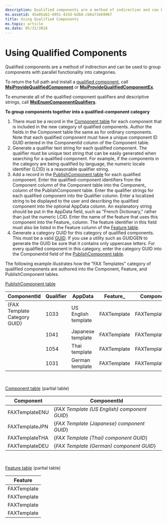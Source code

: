 ```yaml
---
description: Qualified components are a method of indirection and can be used to group components with parallel functionality into categories.
ms.assetid: 45a05ab2-d951-415d-bdb8-cb0a73eb9967
title: Using Qualified Components
ms.topic: article
ms.date: 05/31/2018
---
```


# Using Qualified Components

Qualified components are a method of indirection and can be used to group components with parallel functionality into categories.

To return the full path and install a [qualified component](qualified-components.md), call [**MsiProvideQualifiedComponent**](/windows/desktop/api/Msi/nf-msi-msiprovidequalifiedcomponenta) or [**MsiProvideQualifiedComponentEx**](/windows/desktop/api/Msi/nf-msi-msiprovidequalifiedcomponentexa).

To enumerate all of the qualified component qualifiers and descriptive strings, call [**MsiEnumComponentQualifiers**](/windows/desktop/api/Msi/nf-msi-msienumcomponentqualifiersa).

**To group components together into a qualified-component category**

1.  There must be a record in the [Component table](component-table.md) for each component that is included in the new category of qualified components. Author the fields in the Component table the same as for ordinary components. Note that each qualified component must have a unique component ID GUID entered in the ComponentId column of the Component table.
2.  Generate a qualifier text string for each qualified component. The qualifier must be unique text string that can be easily generated when searching for a qualified component. For example, if the components in the category are being qualified by language, the numeric locale identifier (LCID) is a reasonable qualifier string.
3.  Add a record in the [PublishComponent table](publishcomponent-table.md) for each qualified component. Enter the qualified-component identifiers from the Component column of the Component table into the Component\_ column of the PublishComponent table. Enter the qualifier strings for each qualified component into the Qualifier column. Enter a localized string to be displayed to the user and describing the qualified component into the optional AppData column. An explanatory string should be put in the AppData field, such as "French Dictionary," rather than just the numeric LCID. Enter the name of the feature that uses this component into the Feature\_ column. The feature identifier in this field must also be listed in the Feature column of the [Feature table](feature-table.md).
4.  Generate a category GUID for this category of qualified components. This must be a valid [GUID](guid.md). If you use a utility such as GUIDGEN to generate the GUID be sure that it contains only uppercase letters. For every qualified component in this category, enter the category GUID into the ComponentId field of the [PublishComponent table](publishcomponent-table.md).

The following example illustrates how the "FAX Templates" category of qualified components are authored into the Component, Feature, and PublishComponent tables.

[PublishComponent table](publishcomponent-table.md)



| ComponentId                  | Qualifier | AppData             | Feature\_   | Component\_    |
|------------------------------|-----------|---------------------|-------------|----------------|
| {FAX Template Category GUID} | 1033      | US English template | FAXTemplate | FAXTemplateENU |
|                              | 1041      | Japanese template   | FAXTemplate | FAXTemplateJPN |
|                              | 1054      | Thai template       | FAXTemplate | FAXTemplateTHA |
|                              | 1031      | German template     | FAXTemplate | FAXTemplateDEU |



 

[Component table](component-table.md) (partial table)



| Component      | ComponentId                                  |
|----------------|----------------------------------------------|
| FAXTemplateENU | {*FAX Template (US English) component GUID*} |
| FAXTemplateJPN | {*FAX Template (Japanese) component GUID*}   |
| FAXTemplateTHA | {*FAX Template (Thai) component GUID*}       |
| FAXTemplateDEU | {*FAX Template (German) component GUID*}     |



 

[Feature table](feature-table.md) (partial table)



| Feature     |
|-------------|
| FAXTemplate |
| FAXTemplate |
| FAXTemplate |
| FAXTemplate |



 

 

 



